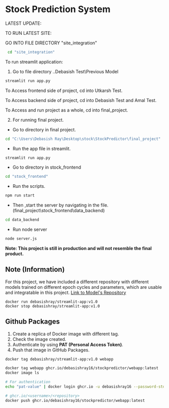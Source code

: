# Stock Prediction System

LATEST UPDATE:

TO RUN LATEST SITE:

GO INTO FILE DIRECTORY "site_integration"

```cmd
 cd "site_integration"
```

To run streamlit application:

1. Go to file directory ..Debasish Test\Previous Model

```bash
streamlit run app.py
```

To Access frontend side of project, cd into Utkarsh Test.

To Access backend side of project, cd into Debasish Test and Amal Test.

To Access and run project as a whole, cd into final_project.

2. For running final project.

- Go to directory in final project.

```cmd
cd "C:\Users\Debasish Ray\Desktop\stock\StockPredictor\final_project"
```

- Run the app file in streamlit.

```bash
streamlit run app.py
```

- Go to directory in stock_frontend

```bash
cd "stock_frontend"
```

- Run the scripts.

```bash
npm run start
```

- Then ,start the server by navigating in the file.
  (final_project\stock_frontend\data_backend)

```cmd
cd data_backend
```

- Run node server

```bash
node server.js
```

**Note: This project is still in production and will not resemble the final product.**

## Note (Information)

For this project, we have included a different repository with different models trained on different epoch cycles and parameters, which are usable and integratable in this project.
<a href="https://github.com/debasishray16/Stock-Prediction-Models"> Link to Model's Repository</a>

```shell
docker run debasishray/streamlit-app:v1.0
docker stop debasishray/streamlit-app:v1.0
```

## Github Packages

1. Create a replica of Docker image with different tag.
2. Check the image created.
3. Authenticate by using **PAT (Personal Access Token)**.
4. Push that image in GitHub Packages.

```bash
docker tag debasishray/streamlit-app:v1.0 webapp

docker tag webapp ghcr.io/debasishray16/stockpredictor/webapp:latest
docker image ls

# For authentication
echo "pat-value" | docker login ghcr.io -u debasishray16 --password-stdin

# ghcr.io/<username>/<repository>
docker push ghcr.io/debasishray16/stockpredictor/webapp:latest
```
